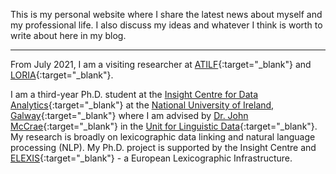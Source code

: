 <!-- <div class="p-3 mb-2 bg-danger text-white text-center">
	<p><strike><b>Currently looking for an internship in 2021</b></strike></p>
</div>
<div class="p-3 mb-2 bg-success text-white text-center">
	<p><b>I will be joining Loria and ATILF (CNRS & Université de Lorraine) for an internship.</b></p>
</div> -->

This is my personal website where I share the latest news about myself and my professional life. I also discuss my ideas and whatever I think is worth to write about here in my blog.

<hr />

From July 2021, I am a visiting researcher at [ATILF](https://www.atilf.fr/){:target="_blank"} and [LORIA](https://www.loria.fr/fr/){:target="_blank"}.

I am a third-year Ph.D. student at the [Insight Centre for Data Analytics](https://www.insight-centre.org/){:target="_blank"} at the [National University of Ireland, Galway](http://www.nuigalway.ie/){:target="_blank"} where I am advised by [Dr. John McCrae](https://john.mccr.ae/index){:target="_blank"} in the [Unit for Linguistic Data](https://nuig.insight-centre.org/uld){:target="_blank"}. My research is broadly on lexicographic data linking and natural language processing (NLP). My Ph.D. project is supported by the Insight Centre and [ELEXIS](https://elex.is/){:target="_blank"} - a European Lexicographic Infrastructure.